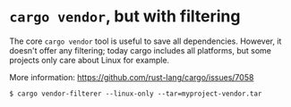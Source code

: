 # `cargo vendor`, but with filtering

The core `cargo vendor` tool is useful to save all dependencies.
However, it doesn't offer any filtering; today cargo includes
all platforms, but some projects only care about Linux
for example.

More information: https://github.com/rust-lang/cargo/issues/7058


```
$ cargo vendor-filterer --linux-only --tar=myproject-vendor.tar
```

